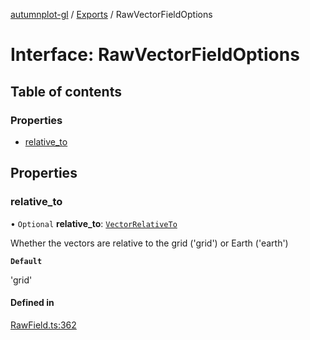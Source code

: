 [autumnplot-gl](../README.md) / [Exports](../modules.md) / RawVectorFieldOptions

# Interface: RawVectorFieldOptions

## Table of contents

### Properties

- [relative\_to](RawVectorFieldOptions.md#relative_to)

## Properties

### relative\_to

• `Optional` **relative\_to**: [`VectorRelativeTo`](../modules.md#vectorrelativeto)

Whether the vectors are relative to the grid ('grid') or Earth ('earth')

**`Default`**

'grid'

#### Defined in

[RawField.ts:362](https://github.com/tsupinie/autumnplot-gl/blob/9814269/src/RawField.ts#L362)
